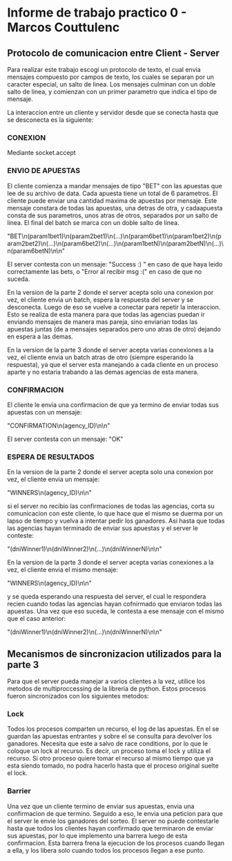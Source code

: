 # Informe de trabajo practico 0 - Marcos Couttulenc

## Protocolo de comunicacion entre Client - Server

Para realizar este trabajo escogi un protocolo de texto, el cual envia mensajes compuesto por campos de texto, los cuales se separan por un
caracter especial, un salto de linea. Los mensajes culminan con un doble salto de linea, y comienzan con un primer parametro que indica el tipo de mensaje.

La interaccion entre un cliente y servidor desde que se conecta hasta que se desconecta es la siguiente:

### CONEXION

Mediante socket.accept

### ENVIO DE APUESTAS

El cliente comienza a mandar mensajes de tipo "BET" con las apuestas que lee de su archivo de data. Cada apuesta tiene un total de 6 parametros. El cliente puede
enviar una cantidad maxima de apuestas por mensaje. Este mensaje constara de todas las apuestas, una detras de otra, y cadaapuesta consta de sus parametros,
unos atras de otros, separados por un salto de linea. El final del batch se marca con un doble salto de linea.

"BET\n(param1bet1)\n(param2bet1)\n(...)\n(param6bet1)\n(param1bet2)\n(param2bet2)\n(...)\n(param6bet2)\n(...)\n(param1betN)\n(param2betN)\n(...)\n(param6betN)\n\n"

El server contesta con un mensaje: "Success :) " en caso de que haya leido correctamente las bets, o "Error al recibir msg :(" en caso de que no suceda.

En la version de la parte 2 donde el server acepta solo una conexion por vez, el cliente envia un batch, espera la respuesta del server y se desconecta. Luego de eso se vuelve a conectar para repetir la interaccion. Esto se realiza de esta manera para que todas las agencias puedan ir enviando mensajes de manera mas pareja, sino enviarian todas las apuestas juntas (de a mensajes separados pero uno atras de otro) dejando en espera a las demas.

En la version de la parte 3 donde el server acepta varias conexiones a la vez, el cliente envia un batch atras de otro (siempre esperando la respuesta), ya que el server esta manejando a cada cliente en un proceso aparte y no estaria trabando a las demas agencias de esta manera.

### CONFIRMACION

El cliente le envia una confirmacion de que ya termino de enviar todas sus apuestas con un mensaje: 

"CONFIRMATION\n(agency_ID)\n\n"

El server contesta con un mensaje: "OK"

### ESPERA DE RESULTADOS

En la version de la parte 2 donde el server acepta solo una conexion por vez, el cliente envia un mensaje:

"WINNERS\n(agency_ID)\n\n"

si el server no recibio las confirmaciones de todas las agencias, corta su comunicacion con este cliente, lo que hace que el mismo se duerma por un lapso de tiempo y vuelva a intentar pedir los ganadores. Asi hasta que todas las agencias hayan terminado de enviar sus apuestas y el server le conteste:

"(dniWinner1)\n(dniWinner2)\n(...)\n(dniWinnerN)\n\n"


En la version de la parte 3 donde el server acepta varias conexiones a la vez, el cliente envia el mismo mensaje:

"WINNERS\n(agency_ID)\n\n"

y se queda esperando una respuesta del server, el cual le respondera recien cuando todas las agencias hayan cofnirmado que enviaron todas las apuestas. Una vez que eso suceda, le contesta a ese mensaje con el mismo que el caso anterior:

"(dniWinner1)\n(dniWinner2)\n(...)\n(dniWinnerN)\n\n"


## Mecanismos de sincronizacion utilizados para la parte 3

Para que el server pueda manejar a varios clientes a la vez, utilice los metodos de multiproccessing de la libreria de python. Estos procesos fueron sincronizados con los siguientes metodos:

### Lock

Todos los procesos comparten un recurso, el log de las apuestas. En el se guardan las apuestas entrantes y sobre el se consulta para devolver los ganadores. Necesita que este a salvo de race conditions, por lo que le coloque un lock al recurso. Es decir, un proceso toma el lock y utiliza el recurso. Si otro proceso quiere tomar el recurso al mismo tiempo que ya esta siendo tomado, no podra hacerlo hasta que el proceso original suelte el lock.

### Barrier

Una vez que un cliente termino de enviar sus apuestas, envia una confirmacion de que termino. Seguido a eso, le envia una peticion para que el server le envie los ganadores del sorteo. El server no puede contestarle hasta que todos los clientes hayan confirmado que terminaron de enviar sus apuestas, por lo que implemento una barrera luego de esta confirmacion. Esta barrera frena la ejecucion de los procesos cuando llegan a ella, y los libera solo cuando todos los procesos llegan a ese punto.
